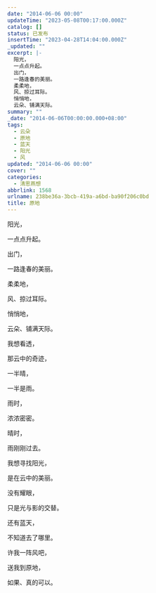 ```yaml
---
date: "2014-06-06 00:00"
updateTime: "2023-05-08T00:17:00.000Z"
catalog: []
status: 已发布
insertTime: "2023-04-28T14:04:00.000Z"
_updated: ""
excerpt: |-
  阳光，
  一点点升起。
  出门，
  一路逢春的美丽。
  柔柔地，
  风、掠过耳际。
  悄悄地，
  云朵、铺满天际。
summary: ""
_date: "2014-06-06T00:00:00.000+08:00"
tags:
  - 云朵
  - 原地
  - 蓝天
  - 阳光
  - 风
updated: "2014-06-06 00:00"
cover: ""
categories:
  - 清思燕想
abbrlink: 1568
urlname: 238be36a-3bcb-419a-a6bd-ba90f206c0bd
title: 原地
---
```


阳光，

一点点升起。

出门，

一路逢春的美丽。

柔柔地，

风、掠过耳际。

悄悄地，

云朵、铺满天际。

我想看透，

那云中的奇迹，

一半晴，

一半是雨。

雨时，

浓浓密密。

晴时，

雨刚刚过去。

我想寻找阳光，

是在云中的美丽。

没有耀眼，

只是光与影的交替。

还有蓝天，

不知道去了哪里。

许我一阵风吧，

送我到原地，

如果、真的可以。
